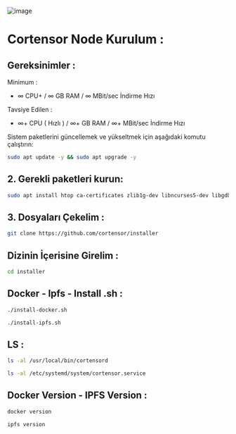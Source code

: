 ![image](https://github.com/user-attachments/assets/5980218d-ac4c-411b-8a34-048eed7c85c7)


# Cortensor Node Kurulum : 

## Gereksinimler : 

Minimum : 

- ∞ CPU+ / ∞ GB RAM /  ∞ MBit/sec İndirme Hızı

Tavsiye Edilen : 

- ∞+ CPU ( Hızlı ) / ∞+ GB RAM / ∞+ MBit/sec İndirme Hızı 

Sistem paketlerini güncellemek ve yükseltmek için aşağıdaki komutu çalıştırın:

```bash
sudo apt update -y && sudo apt upgrade -y
```
## 2. Gerekli paketleri kurun:

```bash
sudo apt install htop ca-certificates zlib1g-dev libncurses5-dev libgdbm-dev libnss3-dev tmux iptables curl nvme-cli git wget make jq libleveldb-dev build-essential pkg-config ncdu tar clang bsdmainutils lsb-release libssl-dev libreadline-dev libffi-dev jq gcc screen unzip lz4 -y
```

## 3. Dosyaları Çekelim : 

```bash
git clone https://github.com/cortensor/installer
```

## Dizinin İçerisine Girelim : 

```bash
cd installer
```

## Docker - Ipfs - Install .sh : 

```bash
./install-docker.sh
```
```bash
./install-ipfs.sh
```

## LS : 

```bash
ls -al /usr/local/bin/cortensord
```

```bash
ls -al /etc/systemd/system/cortensor.service
```

## Docker Version - IPFS Version : 

```bash
docker version
```

```bash
ipfs version
```

